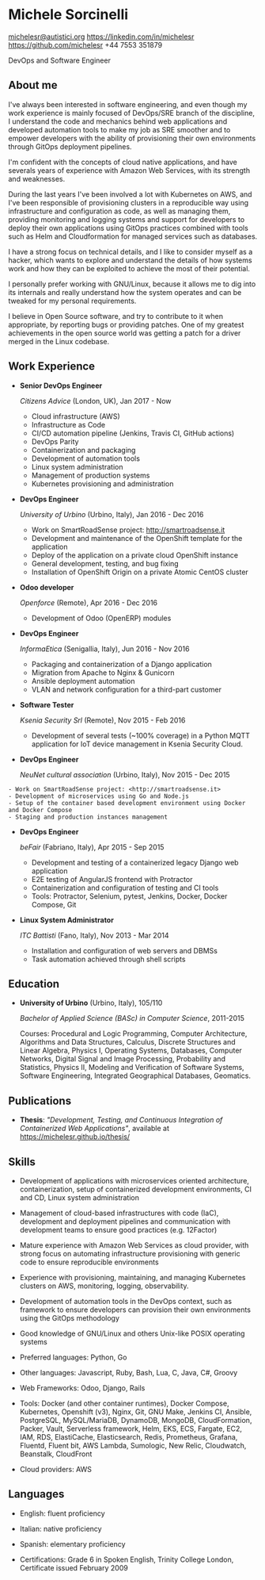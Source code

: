 # Michele Sorcinelli

<michelesr@autistici.org>
<https://linkedin.com/in/michelesr>
<https://github.com/michelesr>
+44 7553 351879

DevOps and Software Engineer

## About me

I've always been interested in software engineering, and even though my work experience is mainly focused of DevOps/SRE branch of the discipline, I understand the code and mechanics behind web applications and developed automation tools to make my job as SRE smoother and to empower developers with the ability of provisioning their own environments through GitOps deployment pipelines.

I'm confident with the concepts of cloud native applications, and have severals years of experience with Amazon Web Services, with its strength and weaknesses.

During the last years I've been involved a lot with Kubernetes on AWS, and I've been responsible of provisioning clusters in a reproducible way using infrastructure and configuration as code, as well as managing them, providing monitoring and logging systems and support for developers to deploy their own applications using GitOps practices combined with tools such as Helm and Cloudformation for managed services such as databases.

I have a strong focus on technical details, and I like to consider myself as a hacker, which wants to explore and understand the details of how systems work and how they can be exploited to achieve the most of their potential.

I personally prefer working with GNU/Linux, because it allows me to dig into its internals and really understand how the system operates and can be tweaked for my personal requirements.

I believe in Open Source software, and try to contribute to it when appropriate, by reporting bugs or providing patches. One of my greatest achievements in the open source world was getting a patch for a driver merged in the Linux codebase.

## Work Experience

*   **Senior DevOps Engineer**

    *Citizens Advice* (London, UK), Jan 2017 - Now

    - Cloud infrastructure (AWS)
    - Infrastructure as Code
    - CI/CD automation pipeline (Jenkins, Travis CI, GitHub actions)
    - DevOps Parity
    - Containerization and packaging
    - Development of automation tools
    - Linux system administration
    - Management of production systems
    - Kubernetes provisioning and administration

*   **DevOps Engineer**

    *University of Urbino* (Urbino, Italy), Jan 2016 - Dec 2016

    - Work on SmartRoadSense project: <http://smartroadsense.it>
    - Development and maintenance of the OpenShift template for the application
    - Deploy of the application on a private cloud OpenShift instance
    - General development, testing, and bug fixing
    - Installation of OpenShift Origin on a private Atomic CentOS cluster

*   **Odoo developer**

    *Openforce* (Remote), Apr 2016 - Dec 2016

    - Development of Odoo (OpenERP) modules

*   **DevOps Engineer**

    *InformaEtica* (Senigallia, Italy), Jun 2016 - Nov 2016
    - Packaging and containerization of a Django application
    - Migration from Apache to Nginx & Gunicorn
    - Ansible deployment automation
    - VLAN and network configuration for a third-part customer

*   **Software Tester**

    *Ksenia Security Srl* (Remote), Nov 2015 - Feb 2016

    - Development of several tests (~100% coverage) in a Python MQTT
      application for IoT device management in Ksenia Security Cloud.

*    **DevOps Engineer**

     *NeuNet cultural association* (Urbino, Italy), Nov 2015 - Dec 2015

    - Work on SmartRoadSense project: <http://smartroadsense.it>
    - Development of microservices using Go and Node.js
    - Setup of the container based development environment using Docker and Docker Compose
    - Staging and production instances management

*   **DevOps Engineer**

    *beFair* (Fabriano, Italy), Apr 2015 - Sep 2015

    -   Development and testing of a containerized legacy Django web application
    -   E2E testing of AngularJS frontend with Protractor
    -   Containerization and configuration of testing and CI tools
    -   Tools: Protractor, Selenium, pytest, Jenkins, Docker, Docker Compose, Git

*   **Linux System Administrator**

    *ITC Battisti* (Fano, Italy), Nov 2013 - Mar 2014

    -   Installation and configuration of web servers and DBMSs
    -   Task automation achieved through shell scripts

## Education

*   **University of Urbino** (Urbino, Italy), 105/110

    *Bachelor of Applied Science (BASc) in Computer Science*, 2011-2015

    Courses: Procedural and Logic Programming, Computer Architecture, Algorithms and Data
    Structures, Calculus, Discrete Structures and Linear Algebra, Physics I,
    Operating Systems, Databases, Computer Networks, Digital Signal and Image
    Processing, Probability and Statistics, Physics II, Modeling and
    Verification of Software Systems, Software Engineering, Integrated
    Geographical Databases, Geomatics.

## Publications

*  **Thesis**: *"Development, Testing, and Continuous Integration of Containerized Web
   Applications"*, available at <https://michelesr.github.io/thesis/>

## Skills

-  Development of applications with microservices oriented architecture,
   containerization, setup of containerized development environments, CI and CD,
   Linux system administration

-  Management of cloud-based infrastructures with code (IaC), development and
   deployment pipelines and communication with development teams to ensure good
   practices (e.g. 12Factor)

-  Mature experience with Amazon Web Services as cloud provider, with strong
   focus on automating infrastructure provisioning with generic code to ensure
   reproducible environments

-  Experience with provisioning, maintaining, and managing Kubernetes clusters on AWS,
   monitoring, logging, observability.

-  Development of automation tools in the DevOps context, such as framework to ensure
developers can provision their own environments using the GitOps methodology

-  Good knowledge of GNU/Linux and others Unix-like POSIX operating systems

-  Preferred languages: Python, Go
-  Other languages: Javascript, Ruby, Bash, Lua, C, Java, C#, Groovy
-  Web Frameworks: Odoo, Django, Rails
-  Tools: Docker (and other container runtimes), Docker Compose, Kubernetes,
  Openshift (v3), Nginx, Git, GNU Make, Jenkins CI, Ansible, PostgreSQL,
  MySQL/MariaDB, DynamoDB, MongoDB, CloudFormation, Packer, Vault, Serverless
  framework, Helm, EKS, ECS, Fargate, EC2, IAM, RDS, ElastiCache,
  Elasticsearch, Redis, Prometheus, Grafana, Fluentd, Fluent bit, AWS Lambda,
  Sumologic, New Relic, Cloudwatch, Beanstalk, CloudFront
-  Cloud providers: AWS

## Languages

- English: fluent proficiency
- Italian: native proficiency
- Spanish: elementary proficiency

- Certifications: Grade 6 in Spoken English, Trinity College London, Certificate
issued February 2009
